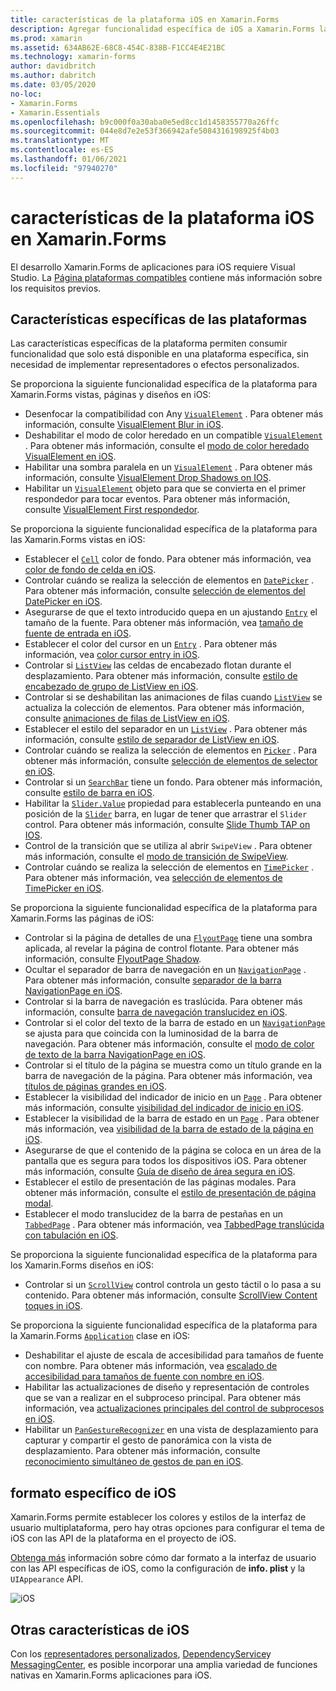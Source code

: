 ```yaml
---
title: características de la plataforma iOS en Xamarin.Forms
description: Agregar funcionalidad específica de iOS a Xamarin.Forms las aplicaciones.
ms.prod: xamarin
ms.assetid: 634AB62E-68C8-454C-838B-F1CC4E4E21BC
ms.technology: xamarin-forms
author: davidbritch
ms.author: dabritch
ms.date: 03/05/2020
no-loc:
- Xamarin.Forms
- Xamarin.Essentials
ms.openlocfilehash: b9c000f0a30aba0e5ed8cc1d1458355770a26ffc
ms.sourcegitcommit: 044e8d7e2e53f366942afe5084316198925f4b03
ms.translationtype: MT
ms.contentlocale: es-ES
ms.lasthandoff: 01/06/2021
ms.locfileid: "97940270"
---
```

# <a name="ios-platform-features-in-no-locxamarinforms"></a>características de la plataforma iOS en Xamarin.Forms

El desarrollo Xamarin.Forms de aplicaciones para iOS requiere Visual Studio. La [Página plataformas compatibles](~/get-started/supported-platforms.md) contiene más información sobre los requisitos previos.

## <a name="platform-specifics"></a>Características específicas de las plataformas

Las características específicas de la plataforma permiten consumir funcionalidad que solo está disponible en una plataforma específica, sin necesidad de implementar representadores o efectos personalizados.

Se proporciona la siguiente funcionalidad específica de la plataforma para Xamarin.Forms vistas, páginas y diseños en iOS:

- Desenfocar la compatibilidad con Any [`VisualElement`](xref:Xamarin.Forms.VisualElement) . Para obtener más información, consulte [VisualElement Blur in iOS](visualelement-blur.md).
- Deshabilitar el modo de color heredado en un compatible [`VisualElement`](xref:Xamarin.Forms.VisualElement) . Para obtener más información, consulte el [modo de color heredado VisualElement en iOS](legacy-color-mode.md).
- Habilitar una sombra paralela en un [`VisualElement`](xref:Xamarin.Forms.VisualElement) . Para obtener más información, consulte [VisualElement Drop Shadows on IOS](visualelement-drop-shadow.md).
- Habilitar un [`VisualElement`](xref:Xamarin.Forms.VisualElement) objeto para que se convierta en el primer respondedor para tocar eventos. Para obtener más información, consulte [VisualElement First respondedor](visualelement-first-responder.md).

Se proporciona la siguiente funcionalidad específica de la plataforma para las Xamarin.Forms vistas en iOS:

- Establecer el [`Cell`](xref:Xamarin.Forms.Cell) color de fondo. Para obtener más información, vea [color de fondo de celda en iOS](cell-background-color.md).
- Controlar cuándo se realiza la selección de elementos en [`DatePicker`](xref:Xamarin.Forms.DatePicker) . Para obtener más información, consulte [selección de elementos del DatePicker en iOS](datepicker-selection.md).
- Asegurarse de que el texto introducido quepa en un ajustando [`Entry`](xref:Xamarin.Forms.Entry) el tamaño de la fuente. Para obtener más información, vea [tamaño de fuente de entrada en iOS](entry-font-size.md).
- Establecer el color del cursor en un [`Entry`](xref:Xamarin.Forms.Entry) . Para obtener más información, vea [color cursor entry in iOS](entry-cursor-color.md).
- Controlar si [`ListView`](xref:Xamarin.Forms.ListView) las celdas de encabezado flotan durante el desplazamiento. Para obtener más información, consulte [estilo de encabezado de grupo de ListView en iOS](listview-group-header-style.md).
- Controlar si se deshabilitan las animaciones de filas cuando [`ListView`](xref:Xamarin.Forms.ListView) se actualiza la colección de elementos. Para obtener más información, consulte [animaciones de filas de ListView en iOS](listview-row-animations.md).
- Establecer el estilo del separador en un [`ListView`](xref:Xamarin.Forms.ListView) . Para obtener más información, consulte [estilo de separador de ListView en iOS](listview-separator-style.md).
- Controlar cuándo se realiza la selección de elementos en [`Picker`](xref:Xamarin.Forms.Picker) . Para obtener más información, consulte [selección de elementos de selector en iOS](picker-selection.md).
- Controlar si un [`SearchBar`](xref:Xamarin.Forms.SearchBar) tiene un fondo. Para obtener más información, consulte [estilo de barra en iOS](searchbar-style.md).
- Habilitar la [`Slider.Value`](xref:Xamarin.Forms.Slider.Value) propiedad para establecerla punteando en una posición de la [`Slider`](xref:Xamarin.Forms.Slider) barra, en lugar de tener que arrastrar el `Slider` control. Para obtener más información, consulte [Slide Thumb TAP on IOS](slider-thumb.md).
- Control de la transición que se utiliza al abrir `SwipeView` . Para obtener más información, consulte el [modo de transición de SwipeView](swipeview-swipetransitionmode.md).
- Controlar cuándo se realiza la selección de elementos en [`TimePicker`](xref:Xamarin.Forms.TimePicker) . Para obtener más información, vea [selección de elementos de TimePicker en iOS](timepicker-selection.md).

Se proporciona la siguiente funcionalidad específica de la plataforma para Xamarin.Forms las páginas de iOS:

- Controlar si la página de detalles de una [`FlyoutPage`](xref:Xamarin.Forms.FlyoutPage) tiene una sombra aplicada, al revelar la página de control flotante. Para obtener más información, consulte [FlyoutPage Shadow](flyoutpage-shadow.md).
- Ocultar el separador de barra de navegación en un [`NavigationPage`](xref:Xamarin.Forms.NavigationPage) . Para obtener más información, consulte [separador de la barra NavigationPage en iOS](navigation-bar-separator.md).
- Controlar si la barra de navegación es traslúcida. Para obtener más información, consulte [barra de navegación translucidez en iOS](navigation-bar-translucent.md).
- Controlar si el color del texto de la barra de estado en un [`NavigationPage`](xref:Xamarin.Forms.NavigationPage) se ajusta para que coincida con la luminosidad de la barra de navegación. Para obtener más información, consulte el [modo de color de texto de la barra NavigationPage en iOS](status-bar-text-color.md).
- Controlar si el título de la página se muestra como un título grande en la barra de navegación de la página. Para obtener más información, vea [títulos de páginas grandes en iOS](page-large-title.md).
- Establecer la visibilidad del indicador de inicio en un [`Page`](xref:Xamarin.Forms.Page) . Para obtener más información, consulte [visibilidad del indicador de inicio en iOS](page-home-indicator.md).
- Establecer la visibilidad de la barra de estado en un [`Page`](xref:Xamarin.Forms.Page) . Para obtener más información, vea [visibilidad de la barra de estado de la página en iOS](page-status-bar-visibility.md).
- Asegurarse de que el contenido de la página se coloca en un área de la pantalla que es segura para todos los dispositivos iOS. Para obtener más información, consulte [Guía de diseño de área segura en iOS](page-safe-area-layout.md).
- Establecer el estilo de presentación de las páginas modales. Para obtener más información, consulte el [estilo de presentación de página modal](page-presentation-style.md).
- Establecer el modo translucidez de la barra de pestañas en un [`TabbedPage`](xref:Xamarin.Forms.TabbedPage) . Para obtener más información, vea [TabbedPage translúcida con tabulación en iOS](tabbedpage-translucent-tabbar.md).

Se proporciona la siguiente funcionalidad específica de la plataforma para los Xamarin.Forms diseños en iOS:

- Controlar si un [`ScrollView`](xref:Xamarin.Forms.ScrollView) control controla un gesto táctil o lo pasa a su contenido. Para obtener más información, consulte [ScrollView Content toques in iOS](scrollview-content-touches.md).

Se proporciona la siguiente funcionalidad específica de la plataforma para la Xamarin.Forms [`Application`](xref:Xamarin.Forms.Application) clase en iOS:

- Deshabilitar el ajuste de escala de accesibilidad para tamaños de fuente con nombre. Para obtener más información, vea [escalado de accesibilidad para tamaños de fuente con nombre en iOS](named-font-size-scaling.md).
- Habilitar las actualizaciones de diseño y representación de controles que se van a realizar en el subproceso principal. Para obtener más información, vea [actualizaciones principales del control de subprocesos en iOS](main-thread-updates-ui.md).
- Habilitar un [`PanGestureRecognizer`](xref:Xamarin.Forms.PanGestureRecognizer) en una vista de desplazamiento para capturar y compartir el gesto de panorámica con la vista de desplazamiento. Para obtener más información, consulte [reconocimiento simultáneo de gestos de pan en iOS](application-pan-gesture.md).

## <a name="ios-specific-formatting"></a>formato específico de iOS

Xamarin.Forms permite establecer los colores y estilos de la interfaz de usuario multiplataforma, pero hay otras opciones para configurar el tema de iOS con las API de la plataforma en el proyecto de iOS.

[Obtenga más](formatting.md) información sobre cómo dar formato a la interfaz de usuario con las API específicas de iOS, como la configuración de **info. plist** y la `UIAppearance` API.

![iOS](images/status-white-sml.png)

## <a name="other-ios-features"></a>Otras características de iOS

Con los [representadores personalizados](~/xamarin-forms/app-fundamentals/custom-renderer/index.md), [DependencyService](~/xamarin-forms/app-fundamentals/dependency-service/index.md)y [MessagingCenter](~/xamarin-forms/app-fundamentals/messaging-center.md), es posible incorporar una amplia variedad de funciones nativas en Xamarin.Forms aplicaciones para iOS.
